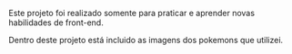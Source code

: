 Este projeto foi realizado somente para praticar e aprender novas habilidades de front-end. 

Dentro deste projeto está incluido as imagens dos pokemons que utilizei.
